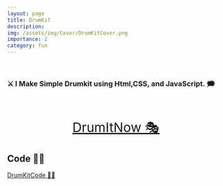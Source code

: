 ```yaml
---
layout: page
title: DrumKit
description: 
img: /assets/img/Cover/DrumKitCover.png
importance: 2
category: fun
---
```

<br>

### ⚔ I Make Simple Drumkit using Html,CSS, and JavaScript. 🗯
<br>
<br>
<p align="center">
  <a style="font-size:30px"  href="https://awwais.me/DrumKit.github.io">
                                                                        DrumItNow 🎭</a>

</p>

## Code 👨‍💻

[DrumKitCode 🙆‍♀️](https://github.com/awwais/DrumKit.github.io)
